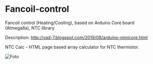 # Fancoil-control
Fancoil control (Heating/Cooling), based on Arduino Core board (Atmega8a), NTC library

Description: http://vad-7.blogspot.com/2019/08/arduino-minicore.html

NTC Calc - HTML page based array calculator for NTC thermistor.

![Foto](https://1.bp.blogspot.com/-zFV7RO3YMqg/XV1aG4D8lQI/AAAAAAAAAgw/oXujcOBHjow1qPuzZvzIBq676cohBDSlACLcBGAs/s640/20190821_173817.jpg)
